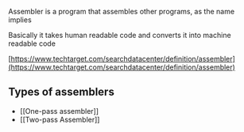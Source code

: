 
Assembler is a program that assembles other programs, as the name implies

Basically it takes human readable code and converts it into machine readable code

[https://www.techtarget.com/searchdatacenter/definition/assembler](https://www.techtarget.com/searchdatacenter/definition/assembler)
## Types of assemblers

- [[One-pass assembler]]
- [[Two-pass Assembler]]